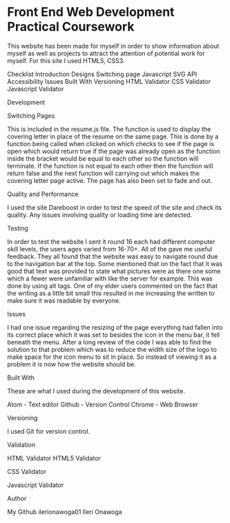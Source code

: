 # Front End Web Development Practical Coursework

This website has been made for myself in order to show information about myself as well as projects to attract the attention of potential work for myself. For this site I used HTML5, CSS3.

Checklist
 Introduction
 Designs
 Switching page Javascript
 SVG
 API
 Accessibility
 Issues
 Built With
 Versioning
 HTML Validator
 CSS Validator
 Javascript Validator


Development

Switching Pages

This is included in the resume.js file. The function is used to display the covering letter in place of the resume on the same page. This is done by a function being called when clicked on which checks to see if the page is open which would return true if the page was already open as the function inside the bracket would be equal to each other so the function will terminate. If the function is not equal to each other then the function will return false and the next function will carrying out which makes the covering letter page active. The page has also been set to fade and out.

Quality and Performance

I used the site Dareboost in order to test the speed of the site and check its quality.  Any issues involving quality or loading time are detected.

Testing

In order to test the website I sent it round 16 each had different computer skill levels, the users ages varied from 16-70+. All of the gave me useful feedback. They all found that the website was easy to navigate round due to the navigation bar at the top. Some mentioned that on the fact that it was good that text was provided to state what pictures were as there one some which a fewer were unfamiliar with like the server for example. This was done by using alt tags. One of my elder users commented on the fact that the writing as a little bit small this resulted in me increasing the written to make sure it was readable by everyone.

Issues

I had one issue regarding the resizing of the page everything had fallen into its correct place which it was set to besides the icon in the menu bar, it fell beneath the menu. After a long review of the code I was able to find the solution to that problem which was to reduce the width size of the logo to make space for the icon menu to sit in place. So instead of viewing it as a problem it is now how the website should be.



Built With

These are what I used during the development of this website.

Atom - Text editor
Github - Version Control
Chrome - Web Browser


Versioning

I used Git for version control.

Validation

HTML Validator
HTML5 Validator

CSS Validator

Javascript Validator

Author

My Github ilerionawoga01 Ileri Onawoga
